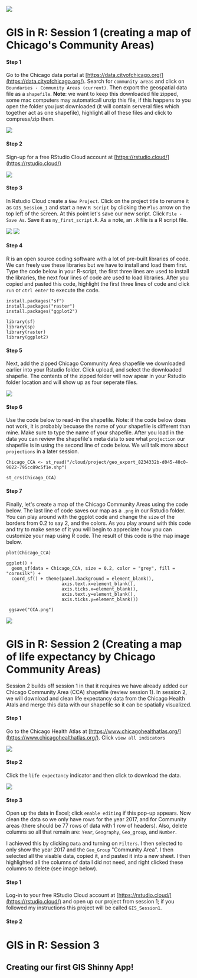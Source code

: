 ![](SUHI_9session_overview.png)

# GIS in R: Session 1 (creating a map of Chicago's Community Areas)

#### Step 1
Go to the Chicago data portal at [https://data.cityofchicago.org/](https://data.cityofchicago.org/). Search for ```community areas``` and click on ```Boundaries - Community Areas (current)```. Then export the geospatial data file as a ```shapefile```.
**Note**: we want to keep this downloaded file zipped, some mac computers may automaticall unzip this file, if this happens to you open the folder you just downloaded (it will contain serveral files which together act as one shapefile), highlight all of these files and click to compress/zip them.

![](SUHI_session1_data_portal.png)

#### Step 2
Sign-up for a free RStudio Cloud account at [https://rstudio.cloud/](https://rstudio.cloud/)

![](SUHI_session1_Rstudio_cloud.png)

#### Step 3
In Rstudio Cloud create a ```New Project```. Click on the project title to rename it as ```GIS_Session_1``` and start a new ```R Script``` by clicking the ```Plus``` arrow on the top left of the screen. At this point let's save our new script. Click ```File - Save As```. Save it as ```my_first_script.R```. As a note, an ```.R``` file is a R script file.

![](SUHI_session1_Rstudio_new_project.png)
![](SUHI_session1_new_script.png)

#### Step 4
R is an open source coding software with a lot of pre-built libraries of code. We can freely use these libraries but we have to install and load them first. Type the code below in your R-script, the first three lines are used to install the libraries, the next four lines of code are used to load libraries. After you copied and pasted this code, highlight the first three lines of code and click ```run``` or ```ctrl enter``` to execute the code.
```
install.packages("sf")
install.packages("raster")
install.packages("ggplot2")

library(sf)
library(sp)
library(raster)
library(ggplot2)
```

#### Step 5
Next, add the zipped Chicago Community Area shapefile we downloaded earlier into your Rstudio folder. Click upload, and select the downloaded shapefie. The contents of the zipped folder will now apear in your Rstudio folder location and will show up as four seperate files.

![](SUHI_session1_upload.png)

#### Step 6
Use the code below to read-in the shapefile. Note: if the code below does not work, it is probably becuase the name of your shapefile is different than mine. Make sure to type the name of your shapefile. After you load in the data you can review the shapefile's meta data to see what ```projection``` our shapefile is in using the second line of code below. We will talk more about ```projections``` in a later session.

```
Chicago_CCA <- st_read("/cloud/project/geo_export_8234332b-d045-40c0-9022-795cc89c5f1e.shp")

st_crs(Chicago_CCA)
```

#### Step 7
Finally, let's create a map of the Chicago Community Areas using the code below. The last line of code saves our map as a ```.png``` in our Rstudio folder. You can play around with the ggplot code and change the ```size``` of the borders from 0.2 to say 2, and the colors. As you play around with this code and try to make sense of it you will begin to appreciate how you can customize your map using R code. The result of this code is the map image below.
```
plot(Chicago_CCA)

ggplot() +
  geom_sf(data = Chicago_CCA, size = 0.2, color = "grey", fill = "cornsilk") +
  coord_sf() + theme(panel.background = element_blank(),
                     axis.text.x=element_blank(),
                     axis.ticks.x=element_blank(),
                     axis.text.y=element_blank(),
                     axis.ticks.y=element_blank())
                     
 ggsave("CCA.png")
 ```
![](SUHI_session1_final_map.png)

# GIS in R: Session 2 (Creating a map of life expectancy by Chicago Community Areas)
Session 2 builds off session 1 in that it requires we have already added our Chicago Community Area (CCA) shapefile (review session 1). In session 2, we will download and clean life expectancy data from the Chicago Health Atals and merge this data with our shapefile so it can be spatially visualized.

#### Step 1
Go to the Chicago Health Atlas at [https://www.chicagohealthatlas.org/](https://www.chicagohealthatlas.org/). Click ```view all indicators``` 

![](SUHI_session2_1_health_atlas.png)

#### Step 2
Click the ```life expectancy``` indicator and then click to download the data.

![](SUHI_session2_2_download_life_exp.png)

#### Step 3
Open up the data in Excel; click ```enable editing``` if this pop-up appears. Now clean the data so we only have rows for the year 2017, and for Community areas (there should be 77 rows of data with 1 row of headers). Also, delete columns so all that remain are: ```Year```, ```Geography```, ```Geo_group```, and ```Number```. 

I achieved this by clicking ```Data``` and turning on ```Filters```. I then selected to only show the year 2017 and the ```Geo_Group``` "Community Area". I then selected all the visable data, copied it, and pasted it into a new sheet. I then highlighted all the columns of data I did not need, and right clicked these columns to delete (see image below).


#### Step 1
Log-in to your free RStudio Cloud account at [https://rstudio.cloud/](https://rstudio.cloud/) and open up our project from session 1; if you followed my instructions this project will be called ```GIS_Session1```.

#### Step 2

# GIS in R: Session 3
## Creating our first GIS Shinny App!
